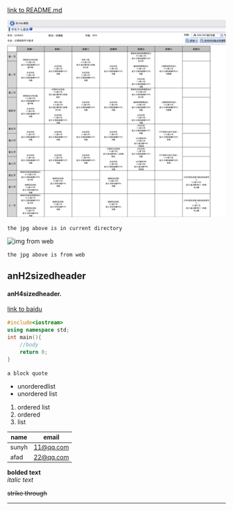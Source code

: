 [link to README.md](./README.md)

![img in current directory](./courses.jpg)
```
the jpg above is in current directory
```
![img from web](https://img-blog.csdnimg.cn/20210402152518171.png?x-oss-process=image/watermark,type_ZmFuZ3poZW5naGVpdGk,shadow_10,text_aHR0cHM6Ly9ibG9nLmNzZG4ubmV0L2NzZG5uZXdz,size_16,color_FFFFFF,t_70)
```
the jpg above is from web
```

## anH2sizedheader
#### anH4sizedheader.

[link to baidu](https://www.baidu.com)

<!-- code block -->
```c++
#include<iostream>
using namespace std;
int main(){
    //body
    return 0;
}
```

`a block quote`

* unorderedlist
* unordered list

1. ordered list 
1. ordered
1. list



<!-- table -->
| name      | email     |  
| --------- | --------- |  
| sunyh     | 11@qq.com |  
| afad      | 22@qq.com|

__bolded text__  
*italic text*

~~strike through~~

<!-- horizontal rule -->
___
